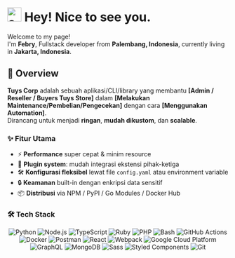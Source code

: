 # <img src="https://github.com/Kutuyyy/neoxr-bot/raw/main/assets/sunglasses-blob.gif" alt="sunglasses blob" width="32" /> Hey! Nice to see you.

Welcome to my page!  
I'm **Febry**, Fullstack developer from **Palembang, Indonesia**, currently living in **Jakarta, Indonesia**.

## 📖 Overview

**Tuys Corp** adalah sebuah aplikasi/CLI/library yang membantu **[Admin / Reseller / Buyers Tuys Store]** dalam **[Melakukan Maintenance/Pembelian/Pengecekan]** dengan cara **[Menggunakan Automation]**.  
Dirancang untuk menjadi **ringan**, **mudah dikustom**, dan **scalable**.

### ✨ Fitur Utama

- ⚡ **Performance** super cepat & minim resource  
- 🔌 **Plugin system**: mudah integrasi ekstensi pihak-ketiga  
- 🛠️ **Konfigurasi fleksibel** lewat file `config.yaml` atau environment variable  
- 🔒 **Keamanan** built-in dengan enkripsi data sensitif  
- 📦 **Distribusi** via NPM / PyPI / Go Modules / Docker Hub  

### 🛠️ Tech Stack

<p align="center">
  <img alt="Python" src="https://img.shields.io/badge/Python-v3.x-blue?style=flat-square"/>
  <img alt="Node.js" src="https://img.shields.io/badge/Node.js-v16.x-green?style=flat-square"/>
  <img alt="TypeScript" src="https://img.shields.io/badge/TypeScript-v4.x-blue?style=flat-square"/>
  <img alt="Ruby" src="https://img.shields.io/badge/Ruby-v3.x-red?style=flat-square"/>
  <img alt="PHP" src="https://img.shields.io/badge/PHP-v8.x-purple?style=flat-square"/>
  <img alt="Bash" src="https://img.shields.io/badge/Bash-v5.x-black?style=flat-square"/>
  <img alt="GitHub Actions" src="https://img.shields.io/badge/GitHub%20Actions-CI%2FCD-purple?style=flat-square"/>
  <img alt="Docker" src="https://img.shields.io/badge/Docker-v24.x-blue?style=flat-square"/>
  <img alt="Postman" src="https://img.shields.io/badge/Postman-v10.x-orange?style=flat-square"/>
  <img alt="React" src="https://img.shields.io/badge/React-v18-blue?style=flat-square"/>
  <img alt="Webpack" src="https://img.shields.io/badge/Webpack-v5-lightgrey?style=flat-square"/>
  <img alt="Google Cloud Platform" src="https://img.shields.io/badge/GCP-v2025-blue?style=flat-square"/>
  <img alt="GraphQL" src="https://img.shields.io/badge/GraphQL-v16-pink?style=flat-square"/>
  <img alt="MongoDB" src="https://img.shields.io/badge/MongoDB-v6-green?style=flat-square"/>
  <img alt="Sass" src="https://img.shields.io/badge/Sass-v1.63-pink?style=flat-square"/>
  <img alt="Styled Components" src="https://img.shields.io/badge/Styled%20Components-v5-blue?style=flat-square"/>
  <img alt="Git" src="https://img.shields.io/badge/Git-v2-red?style=flat-square"/>
</p>

